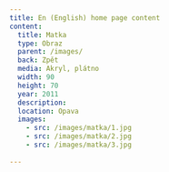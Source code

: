 ```yaml
---
title: En (English) home page content
content:
  title: Matka
  type: Obraz
  parent: /images/
  back: Zpět
  media: Akryl, plátno
  width: 90
  height: 70
  year: 2011
  description: 
  location: Opava
  images:
    - src: /images/matka/1.jpg
    - src: /images/matka/2.jpg
    - src: /images/matka/3.jpg
    
---
```


